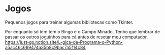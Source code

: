 # Jogos
Pequenos jogos para treinar algumas bibliotecas como Tkinter.

Por enquanto só tem tem o Bingo e o Campo Minado,
Tenho que lembrar de passar os outros joguinhos para cá antes de resetar meu computador.
https://just-go.notion.site/L-gica-de-Programa-o-Python-a5ac46c689474a35b8c9bac7a5f14c84
